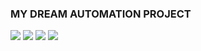 ### MY DREAM AUTOMATION PROJECT
<img class="mySlides" src="https://plsadaptive.s3.amazonaws.com/eco/images/posts/SZjQDIAqSuX9YhkDIp745NpLW3uCQGGADS2Ig9mj.png">
<img class="mySlides" src="http://blog.latrivenetacavi.com/wp-content/uploads/2017/03/cervello-intelligenza-artificiale-1024x632.jpg">
<img class="mySlides" src="img_mountains.jpg">
<img class="mySlides" src="img_forest.jpg">
